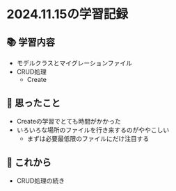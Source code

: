 # 2024.11.15の学習記録

## 📚 学習内容
- モデルクラスとマイグレーションファイル
- CRUD処理
  - Create

## 💭 思ったこと
- Createの学習でとても時間がかかった
- いろいろな場所のファイルを行き来するのがややこしい
  - まずは必要最低限のファイルにだけ注目する

## 🚀 これから
- CRUD処理の続き
